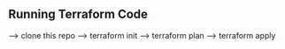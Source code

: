 ## Running Terraform Code
--> clone this repo
--> terraform init
--> terraform plan
--> terraform apply
